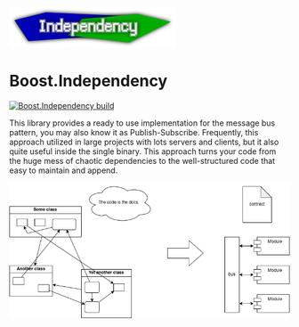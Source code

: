 <img src="doc/html/logo.svg" width="300">

# Boost.Independency

[![Boost.Independency build](https://github.com/Artem-Shapovalov/Independency/actions/workflows/build.yml/badge.svg?branch=main)](https://github.com/Artem-Shapovalov/Independency/actions/workflows/build.yml)

This library provides a ready to use implementation for the
message bus pattern, you may also know it as Publish-Subscribe.
Frequently, this approach utilized in large projects with lots
servers and clients, but it also quite useful inside the single
binary. This approach turns your code from the huge mess of
chaotic dependencies to the well-structured code that easy to
maintain and append.

<img src="doc/html/the_problem.png">